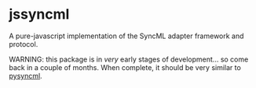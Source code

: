 jssyncml
========

A pure-javascript implementation of the SyncML adapter framework and
protocol.

WARNING: this package is in *very* early stages of development... so
come back in a couple of months. When complete, it should be very
similar to [pysyncml](http://pysyncml.org/).
